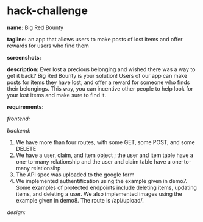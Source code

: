 # hack-challenge

**name:** Big Red Bounty

**tagline:** an app that allows users to make posts of lost items and offer rewards for users who find them

**screenshots:**

**description:** Ever lost a precious belonging and wished there was a way to get it back? Big Red Bounty is your solution! Users of our app can make posts for items they have lost, and offer a reward for someone who finds their belongings. This way, you can incentive other people to help look for your lost items and make sure to find it.

**requirements:**

_frontend:_

_backend:_
1. We have more than four routes, with some GET, some POST, and some DELETE
2. We have a user, claim, and item object ; the user and item table have a one-to-many relationship and the user and claim table have a one-to-many relationsihp
3. The API spec was uploaded to the google form
4. We implemented authentification using the example given in demo7. Some examples of protected endpoints include deleting items, updating items, and deleting a user. We also implemented images using the example given in demo8. The route is /api/upload/. 

_design:_
